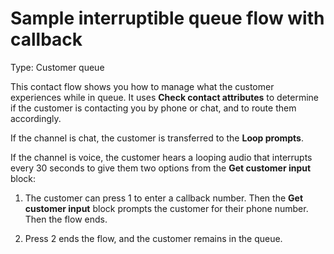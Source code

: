 # Sample interruptible queue flow with callback<a name="sample-interruptible-queue"></a>

Type: Customer queue

This contact flow shows you how to manage what the customer experiences while in queue\. It uses **Check contact attributes** to determine if the customer is contacting you by phone or chat, and to route them accordingly\.

If the channel is chat, the customer is transferred to the **Loop prompts**\.

If the channel is voice, the customer hears a looping audio that interrupts every 30 seconds to give them two options from the **Get customer input** block:

1. The customer can press 1 to enter a callback number\. Then the **Get customer input** block prompts the customer for their phone number\. Then the flow ends\. 

1. Press 2 ends the flow, and the customer remains in the queue\.